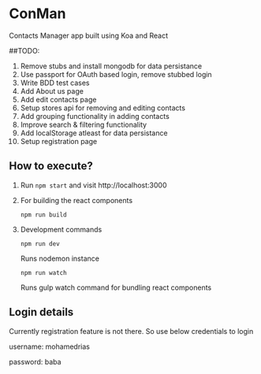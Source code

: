 # ConMan
Contacts Manager app built using Koa and React

##TODO:
1. Remove stubs and install mongodb for data persistance
2. Use passport for OAuth based login, remove stubbed login
3. Write BDD test cases
4. Add About us page
5. Add edit contacts page
6. Setup stores api for removing and editing contacts
7. Add grouping functionality in adding contacts
8. Improve search & filtering functionality
9. Add localStorage atleast for data persistance
10. Setup registration page

## How to execute?

1. Run `npm start` and visit http://localhost:3000

2. For building the react components

    `npm run build`

3. Development commands

    `npm run dev` 

    Runs nodemon instance

    `npm run watch`

    Runs gulp watch command for bundling react components

## Login details

Currently registration feature is not there. So use below credentials to login

username: mohamedrias

password: baba

